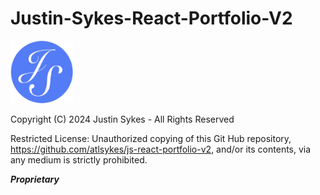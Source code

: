 # Justin-Sykes-React-Portfolio-V2

<img src="./public/JAS-circ-logo-1.png" height="100" width="100">

Copyright (C) 2024 Justin Sykes - All Rights Reserved

Restricted License:
Unauthorized copying of this Git Hub repository, https://github.com/atlsykes/js-react-portfolio-v2, and/or its contents, via any medium is strictly prohibited.

**_Proprietary_**
